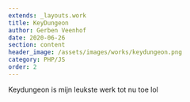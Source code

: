 ```yaml
---
extends: _layouts.work
title: KeyDungeon
author: Gerben Veenhof
date: 2020-06-26
section: content
header_image: /assets/images/works/keydungeon.png
category: PHP/JS
order: 2
---
```


Keydungeon is mijn leukste werk tot nu toe lol
